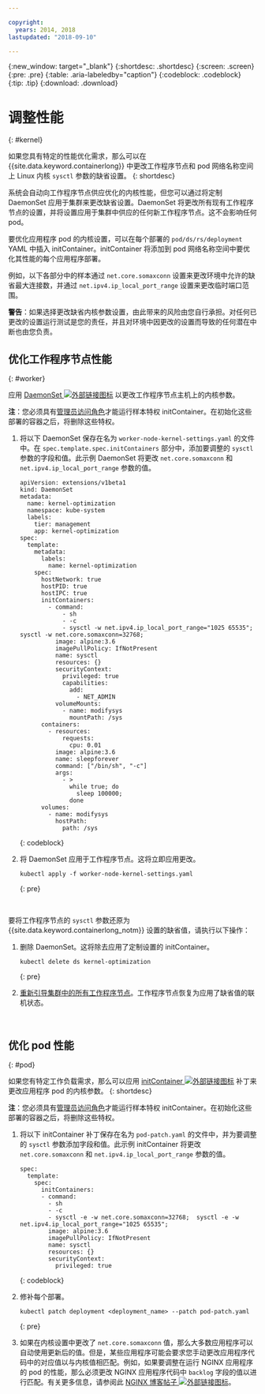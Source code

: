 ```yaml
---

copyright:
  years: 2014, 2018
lastupdated: "2018-09-10"

---
```


{:new_window: target="_blank"}
{:shortdesc: .shortdesc}
{:screen: .screen}
{:pre: .pre}
{:table: .aria-labeledby="caption"}
{:codeblock: .codeblock}
{:tip: .tip}
{:download: .download}

# 调整性能
{: #kernel}

如果您具有特定的性能优化需求，那么可以在 {{site.data.keyword.containerlong}} 中更改工作程序节点和 pod 网络名称空间上 Linux 内核 `sysctl` 参数的缺省设置。
{: shortdesc}

系统会自动向工作程序节点供应优化的内核性能，但您可以通过将定制 DaemonSet 应用于集群来更改缺省设置。DaemonSet 将更改所有现有工作程序节点的设置，并将设置应用于集群中供应的任何新工作程序节点。这不会影响任何 pod。

要优化应用程序 pod 的内核设置，可以在每个部署的 `pod/ds/rs/deployment` YAML 中插入 initContainer。initContainer 将添加到 pod 网络名称空间中要优化其性能的每个应用程序部署。

例如，以下各部分中的样本通过 `net.core.somaxconn` 设置来更改环境中允许的缺省最大连接数，并通过 `net.ipv4.ip_local_port_range` 设置来更改临时端口范围。

**警告**：如果选择更改缺省内核参数设置，由此带来的风险由您自行承担。对任何已更改的设置运行测试是您的责任，并且对环境中因更改的设置而导致的任何潜在中断也由您负责。

## 优化工作程序节点性能
{: #worker}

应用 [DaemonSet ![外部链接图标](../icons/launch-glyph.svg "外部链接图标")](https://kubernetes.io/docs/concepts/workloads/controllers/daemonset/) 以更改工作程序节点主机上的内核参数。

**注**：您必须具有[管理员访问角色](cs_users.html#user-roles)才能运行样本特权 initContainer。在初始化这些部署的容器之后，将删除这些特权。

1. 将以下 DaemonSet 保存在名为 `worker-node-kernel-settings.yaml` 的文件中。在 `spec.template.spec.initContainers` 部分中，添加要调整的 `sysctl` 参数的字段和值。此示例 DaemonSet 将更改 `net.core.somaxconn` 和 `net.ipv4.ip_local_port_range` 参数的值。
    ```
    apiVersion: extensions/v1beta1
    kind: DaemonSet
    metadata:
      name: kernel-optimization
      namespace: kube-system
      labels:
        tier: management
        app: kernel-optimization
    spec:
      template:
        metadata:
          labels:
            name: kernel-optimization
        spec:
          hostNetwork: true
          hostPID: true
          hostIPC: true
          initContainers:
            - command:
                - sh
                - -c
                - sysctl -w net.ipv4.ip_local_port_range="1025 65535"; sysctl -w net.core.somaxconn=32768;
              image: alpine:3.6
              imagePullPolicy: IfNotPresent
              name: sysctl
              resources: {}
              securityContext:
                privileged: true
                capabilities:
                  add:
                    - NET_ADMIN
              volumeMounts:
                - name: modifysys
                  mountPath: /sys
          containers:
            - resources:
                requests:
                  cpu: 0.01
              image: alpine:3.6
              name: sleepforever
              command: ["/bin/sh", "-c"]
              args:
                - >
                  while true; do
                    sleep 100000;
                  done
          volumes:
            - name: modifysys
              hostPath:
                path: /sys
    ```
    {: codeblock}

2. 将 DaemonSet 应用于工作程序节点。这将立即应用更改。
    ```
    kubectl apply -f worker-node-kernel-settings.yaml
    ```
    {: pre}

<br />

要将工作程序节点的 `sysctl` 参数还原为 {{site.data.keyword.containerlong_notm}} 设置的缺省值，请执行以下操作：

1. 删除 DaemonSet。这将除去应用了定制设置的 initContainer。
    ```
    kubectl delete ds kernel-optimization
    ```
    {: pre}

2. [重新引导集群中的所有工作程序节点](cs_cli_reference.html#cs_worker_reboot)。工作程序节点恢复为应用了缺省值的联机状态。

<br />


## 优化 pod 性能
{: #pod}

如果您有特定工作负载需求，那么可以应用 [initContainer ![外部链接图标](../icons/launch-glyph.svg "外部链接图标")](https://kubernetes.io/docs/concepts/workloads/pods/init-containers/) 补丁来更改应用程序 pod 的内核参数。
{: shortdesc}

**注**：您必须具有[管理员访问角色](cs_users.html#user-roles)才能运行样本特权 initContainer。在初始化这些部署的容器之后，将删除这些特权。

1. 将以下 initContainer 补丁保存在名为 `pod-patch.yaml` 的文件中，并为要调整的 `sysctl` 参数添加字段和值。此示例 initContainer 将更改 `net.core.somaxconn` 和 `net.ipv4.ip_local_port_range` 参数的值。
    ```
    spec:
      template:
        spec:
          initContainers:
          - command:
            - sh
            - -c
            - sysctl -e -w net.core.somaxconn=32768;  sysctl -e -w net.ipv4.ip_local_port_range="1025 65535";
            image: alpine:3.6
            imagePullPolicy: IfNotPresent
            name: sysctl
            resources: {}
            securityContext:
              privileged: true
    ```
    {: codeblock}

2. 修补每个部署。
    ```
    kubectl patch deployment <deployment_name> --patch pod-patch.yaml
    ```
    {: pre}

3. 如果在内核设置中更改了 `net.core.somaxconn` 值，那么大多数应用程序可以自动使用更新后的值。但是，某些应用程序可能会要求您手动更改应用程序代码中的对应值以与内核值相匹配。例如，如果要调整在运行 NGINX 应用程序的 pod 的性能，那么必须更改 NGINX 应用程序代码中 `backlog` 字段的值以进行匹配。有关更多信息，请参阅此 [NGINX 博客帖子 ![外部链接图标](../icons/launch-glyph.svg "外部链接图标")](https://www.nginx.com/blog/tuning-nginx/)。
